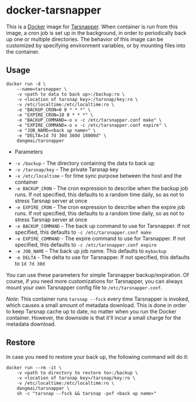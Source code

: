 docker-tarsnapper
=================

This is a [Docker](https://www.docker.com/) image for [Tarsnapper](https://github.com/miracle2k/tarsnapper).
When container is run from this image, a cron job is set up in the background,
in order to periodically back up one or multiple directories.
The behavior of this image can be customized by specifying environment variables,
or by mounting files into the container.

Usage
-----
```
docker run -d \
    --name=tarsnapper \
    -v <path to data to back up>:/backup:ro \
    -v <location of tarsnap key>:/tarsnap/key:ro \
    -v /etc/localtime:/etc/localtime:ro \
    -e "BACKUP_CRON=0 0 * * *" \
    -e "EXPIRE_CRON=10 0 * * *" \
    -e "BACKUP_COMMAND=-o v -c /etc/tarsnapper.conf make" \
    -e "EXPIRE_COMMAND=-o v -c /etc/tarsnapper.conf expire" \
    -e "JOB_NAME=<back up name>" \
    -e "DELTA=1d 7d 30d 360d 18000d" \
    dangmai/tarsnapper
```

* Parameters

- `-v /backup` - The directory containing the data to back up
- `-v /tarsnap/key` - The private Tarsnap key
- `-v /etc/localtime` - for time sync purpose between the host and the container
- `-e BACKUP_CRON` - The cron expression to describe when the backup job runs.
If not specified, this defaults to a random time daily,
so as not to stress Tarsnap server at once
- `-e EXPIRE_CRON` - The cron expression to describe when the expire job runs.
If not specified, this defaults to a random time daily,
so as not to stress Tarsnap server at once
- `-e BACKUP_COMMAND` - The back up command to use for Tarsnapper.
If not specified, this defaults to `-c /etc/tarsnapper.conf make`
- `-e EXPIRE_COMMAND` - The expire command to use for Tarsnapper.
If not specified, this defaults to `-c /etc/tarsnapper.conf expire`
- `-e JOB_NAME` - The back up job name. This defaults to `mybackup`
- `-e DELTA` - The delta to use for Tarsnapper.
If not specified, this defaults to `1d 7d 30d`

You can use these parameters for simple Tarsnapper backup/expiration.
Of course, if you need more customizations for Tarsnapper,
you can always mount your own Tarsnapper config file to `/etc/tarsnapper.conf`.

*Note*: This container runs `tarsnap --fsck` every time Tarsnapper is invoked,
which causes a small amount of metadata download.
This is done in order to keep Tarsnap cache up to date,
no matter when you run the Docker container.
However, the downside is that it'll incur a small charge for the metadata download.

Restore
-------

In case you need to restore your back up, the following command will do it:

```
docker run --rm -it \
    -v <path to directory to restore to>:/backup \
    -v <location of tarsnap key>/tarsnap/key:ro \
    -v /etc/localtime:/etc/localtime:ro \
    dangmai/tarsnapper \
    sh -c "tarsnap --fsck && tarsnap -pxf <back up name>"
```